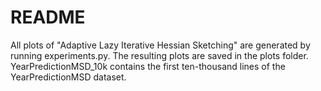 # README
All plots of "Adaptive Lazy Iterative Hessian Sketching" are generated by running experiments.py.
The resulting plots are saved in the plots folder.
YearPredictionMSD_10k contains the first ten-thousand lines of the YearPredictionMSD dataset.
